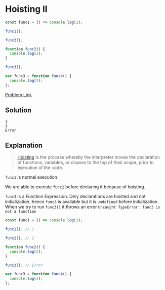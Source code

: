 # Hoisting II

```js
const func1 = () => console.log(1);

func1();

func2();

function func2() {
  console.log(2);
}

func3();

var func3 = function func4() {
  console.log(3);
};
```

[Problem Link](https://bigfrontend.dev/quiz/Hoisting-II)

## Solution

```
1
2
Error
```

## Explanation

> [Hoisting](https://developer.mozilla.org/en-US/docs/Glossary/Hoisting) is the process whereby the interpreter moves the declaration of functions, variables, or classes to the top of their scope, prior to execution of the code.

`func1` is normal execution

We are able to execute `func2` before declaring it because of hoisting.

`func3` is a Function Expression. Only declarations are hoisted and not initialization, hence `func3` is available but it is `undefined` before initialization. When we try to run `func3()` it throws an error `Uncaught TypeError: func3 is not a function`

```js
const func1 = () => console.log(1);

func1(); // 1

func2(); // 2

function func2() {
  console.log(2);
}

func3(); // Error

var func3 = function func4() {
  console.log(3);
};
```
